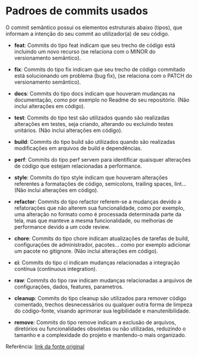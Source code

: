 # Padroes de commits usados

O commit semântico possui os elementos estruturais abaixo (tipos), que informam a intenção do seu commit ao utilizador(a) de seu código.

- **feat**: Commits do tipo feat indicam que seu trecho de código está incluindo um novo recurso (se relaciona com o MINOR do versionamento semântico).

- **fix**: Commits do tipo fix indicam que seu trecho de código commitado está solucionando um problema (bug fix), (se relaciona com o PATCH do versionamento semântico).

- **docs**: Commits do tipo docs indicam que houveram mudanças na documentação, como por exemplo no Readme do seu repositório. (Não inclui alterações em código).

- **test**: Commits do tipo test são utilizados quando são realizadas alterações em testes, seja criando, alterando ou excluindo testes unitários. (Não inclui alterações em código).

- **build**: Commits do tipo build são utilizados quando são realizadas modificações em arquivos de build e dependências.

- **perf**: Commits do tipo perf servem para identificar quaisquer alterações de código que estejam relacionadas a performance.

- **style**: Commits do tipo style indicam que houveram alterações referentes a formatações de código, semicolons, trailing spaces, lint... (Não inclui alterações em código).

- **refactor**: Commits do tipo refactor referem-se a mudanças devido a refatorações que não alterem sua funcionalidade, como por exemplo, uma alteração no formato como é processada determinada parte da tela, mas que manteve a mesma funcionalidade, ou melhorias de performance devido a um code review.

- **chore**: Commits do tipo chore indicam atualizações de tarefas de build, configurações de administrador, pacotes... como por exemplo adicionar um pacote no gitignore. (Não inclui alterações em código).

- **ci**: Commits do tipo ci indicam mudanças relacionadas a integração contínua (continuous integration).

- **raw**: Commits do tipo raw indicam mudanças relacionadas a arquivos de configurações, dados, features, parametros.

- **cleanup**: Commits do tipo cleanup são utilizados para remover código comentado, trechos desnecessários ou qualquer outra forma de limpeza do código-fonte, visando aprimorar sua legibilidade e manutenibilidade.

- **remove**: Commits do tipo remove indicam a exclusão de arquivos, diretórios ou funcionalidades obsoletas ou não utilizadas, reduzindo o tamanho e a complexidade do projeto e mantendo-o mais organizado.

Referência: [link da fonte original](https://github.com/iuricode/padroes-de-commits)
